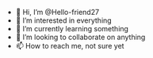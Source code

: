 - 👋 Hi, I’m @Hello-friend27
- 👀 I’m interested in everything
- 🌱 I’m currently learning something
- 💞️ I’m looking to collaborate on anything
- 📫 How to reach me, not sure yet

<!---
Hello-friend27/Hello-friend27 is a ✨ special ✨ repository because its `README.md` (this file) appears on your GitHub profile.
You can click the Preview link to take a look at your changes.
--->
